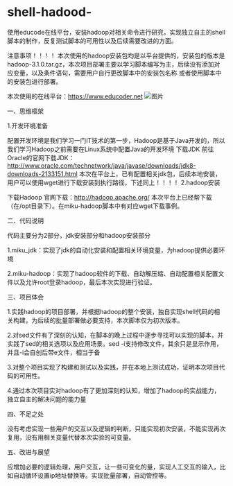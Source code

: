 # shell-hadood-
使用educode在线平台，安装hadoop对相关命令进行研究，实现独立自主的shell脚本的制作，反复测试脚本的可用性以及后续需要改进的方面。

注意事项！！！！
本次使用的hadoop安装包均是以平台提供的，安装包的版本是hadoop-3.1.0.tar.gz，本次项目部署主要以学习脚本编写为主，后续没有添加对应变量，以及条件语句，需要用户自行更改脚本中的安装包名称
或者使用脚本中的安装包进行部署。

本次使用的在线平台：https://www.educoder.net
![图片](https://user-images.githubusercontent.com/126040842/223117576-9c7dd61d-0c13-44ca-83c7-3ed247a04e56.png)

一、思维框架
  
  1.开发环境准备
  
  配置开发环境是我们学习一门IT技术的第一步，Hadoop是基于Java开发的，所以我们学习Hadoop之前需要在Linux系统中配置Java的开发环境
  下载JDK
  前往Oracle的官网下载JDK：
  http://www.oracle.com/technetwork/java/javase/downloads/jdk8-downloads-2133151.html
  本次在平台上，已有配置相关jdk包，后续本地安装，用户可以使用wget进行下载安装到执行路径，下述同上！！！！
  2.hadoop安装
  
  下载Hadoop
  官网下载：http://hadoop.apache.org/ 本次平台上已经帮下载（在/opt目录下）。在miku-hadoop脚本中有对应wget下载事例。
 

二、代码说明
  
  代码主要分为2部分，jdk安装部分和hadoop安装部分
  
  1.miku_jdk：实现了jdk的自动化安装和配置相关环境变量，为hadoop提供必要环境
  
  2.miku-hadoop：实现了hadoop软件的下载、自动解压缩、自动配置相关配置文件以及允许root登录hadoop，最后本次实现进行验证。
  
  
  
三、项目体会

  1.实践hadoop的项目部署，并根据hadoop的整个安装，独自实现shell代码的相关构建，为后续的批量部署做必要支持，本次脚本仅为初次版本。
  
  2.对sed文件有了深刻的认知，在脚本的晚上过程中逐步寻找可以实现的脚本，并实践了sed的相关选项以及应用场景。sed -i支持修改文件，其余只是显示作用，并且-i会自创后带e文件，相当于备
  
  3.对整个项目实现了构建和测试以及实践，并在本地上测试成功，证明本次项目代码的可用性。
  
  4.通过本次项目实对hadoop有了更加深刻的认知，增加了hadoop的实战能力，独立自主的解决问题的能力量



四、不足之处
 
 没有考虑实现一些用户的交互以及逻辑的判断，只能实现初次安装，不能实现再次复用，没有用相关变量代替本次实验的可变量。



五、改进与展望
 
 应增加必要的逻辑处理，用户交互，让一些可变化的量，实现人工交互的输入，比如自动循环设置ip地址替换等。实现批量部署，自动管控等。





















